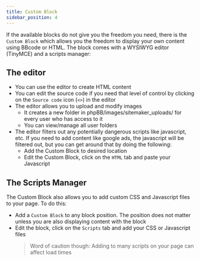 ```yaml
---
title: Custom Block
sidebar_position: 4
---
```


If the available blocks do not give you the freedom you need, there is the `Custom Block` which allows you the freedom to display your own content using BBcode or HTML.
The block comes with a WYSIWYG editor (TinyMCE) and a scripts manager:

## The editor

-   You can use the editor to create HTML content
-   You can edit the source code if you need that level of control by clicking on the `Source code` icon (`<>`) in the editor
-   The editor allows you to upload and modify images
    -   It creates a new folder in phpBB/images/sitemaker_uploads/ for every user who has access to it
    -   You can view/manage all user folders
-   The editor filters out any potentially dangerous scripts like javascript, etc. If you need to add content like google ads, the javascript will be filtered out, but you can get around that by doing the following:
    -   Add the Custom Block to desired location
    -   Edit the Custom Block, click on the `HTML` tab and paste your Javascript

## The Scripts Manager

The Custom Block also allows you to add custom CSS and Javascript files to your page. To do this:

-   Add a `Custom Block` to any block position. The position does not matter unless you are also displaying content with the block
-   Edit the block, click on the `Scripts` tab and add your CSS or Javascript files
    > Word of caution though: Adding to many scripts on your page can affect load times
